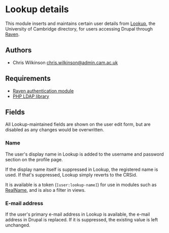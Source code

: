 Lookup details
==============

This module inserts and maintains certain user details from [Lookup](http://www.lookup.cam.ac.uk/), the University of Cambridge directory, for users accessing Drupal through [Raven](http://www.raven.cam.ac.uk/).

Authors
-------

* Chris Wilkinson <chris.wilkinson@admin.cam.ac.uk>

Requirements
------------

* [Raven authentication module](https://github.com/misd-service-development/drupal-raven)
* [PHP LDAP library](http://php.net/manual/en/book.ldap.php)

Fields
------

All Lookup-maintained fields are shown on the user edit form, but are disabled as any changes would be overwritten.

### Name

The user's display name in Lookup is added to the username and password section on the profile page.

If the display name itself is suppressed in Lookup, the registered name is used. If that's suppressed, Lookup simply reverts to the CRSid.

It is available is a token (`[user:lookup-name]`) for use in modules such as [RealName](http://drupal.org/project/realname), and is also a filter in views.

### E-mail address

If the user's primary e-mail address in Lookup is available, the e-mail address in Drupal is replaced. If it is suppressed, the existing value is left unchanged.